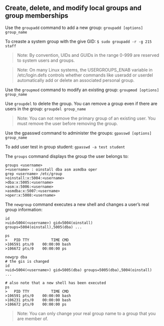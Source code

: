 ## Create, delete, and modify local groups and group memberships

Use the `groupadd` command to add a new group: `groupadd [options] group_name`

To creaste a system group with the give GID: `$ sudo groupadd -r -g 215 staff`

> Note: By convention, UIDs and GUIDs in the range 0-999 are reserved to system users and groups.

> Note: On many Linux systems, the USERGROUPS_ENAB variable in /etc/login.defs controls whether commands like useradd or userdel automatically add or delete an associated personal group.

Use the `groupmod` command to modify an existing group: `groupmod [options] group_name`

Use `groupdel` to delete the group. You can remove a group even if there are users in the group: `groupdel group_name`

> Note: You can not remove the primary group of an existing user. You must remove the user before removing the group.

Use the gpasswd command to administer the groups: `gpasswd [options] group_name`

To add user test in group student: `gpasswd -a test student`

The `groups` command displays the group the user belongs to:
```
groups <username>
><username> : oinstall dba asm asmdba oper
grep <username> /etc/group
>oinstall:x:5004:<username>
>dba:x:5005:<username>
>asm:x:5006:<username>
>asmdba:x:5007:<username>
>oper:x:5008:<username>
```

The `newgroup` command executes a new shell and changes a user’s real group information:
```
id
>uid=5004(<username>) gid=5004(oinstall) groups=5004(oinstall),5005(dba) ...

ps
>   PID TTY          TIME CMD
>106591 pts/0    00:00:00 bash
>106672 pts/0    00:00:00 ps

newgrp dba
# the gis is changed
id
>uid=5004(<username>) gid=5005(dba) groups=5005(dba),5004(oinstall) ...

# also note that a new shell has been executed
ps
>   PID TTY          TIME CMD
>106591 pts/0    00:00:00 bash
>106231 pts/0    00:00:00 bash
>106672 pts/0    00:00:00 ps
```

> Note: You can only change your real group name to a group that you are member of.